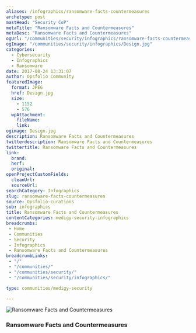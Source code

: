 ```yaml
---
aliases: /infographics/ransomware-facts-countermeasures
archetype: post
mastHead: "Security CoP"
metaTitle: "Ransomware Facts and Countermeasures"
metaDesc: "Ransomware Facts and Countermeasures"
ogUrl: "/communities/security/infographics/ransomware-facts-countermeasures"
ogImage: "/communities/security/infographics/Design.jpg"
categories:
  - Cybersecurity
  - Infographics
  - Ransomware
date: 2017-08-24 13:31:07
author: Opsfolio Community
featuredImage:
  format: JPEG
  href: Design.jpg
  size:
    - 1152
    - 576
  wpAttachment:
    fileName:
    link:
ogimage: Design.jpg
description: Ransomware Facts and Countermeasures
twitterdescription: Ransomware Facts and Countermeasures
twittertitle: Ransomware Facts and Countermeasures
link:
  brand:
  herf:
  original:
openProjectCustomFields:
  cleanUrl:
  sourceUrl:
searchCategory: Infographics
slug: ransomware-facts-countermeasures
source: Opsfolio-curations
sub: infographics
title: Ransomware Facts and Countermeasures
contentCategories: medigy-security-infographics
breadcrumbs:
 - Home
 - Communities
 - Security
 - Infographics
 - Ransomware Facts and Countermeasures
breadcrumbLinks:
 - "/"
 - "/communities/"
 - "/communities/security/"
 - "/communities/security/infographics/"

type: communities/medigy-security

---
```

![Ransomware Facts and Countermeasures](/communities/security/infographics/Design.jpg)

### Ransomware Facts and Countermeasures


